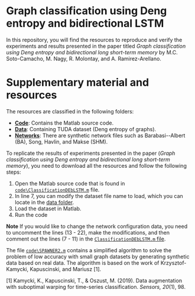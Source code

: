 # Graph classification using Deng entropy and bidirectional LSTM

In this repository, you will find the resources to reproduce and verify the experiments and results presented in the paper titled *Graph classification using Deng entropy and bidirectional long short-term memory* by  M.C. Soto-Camacho, M. Nagy, R. Molontay, and A. Ramirez-Arellano.


# Supplementary material and resources 

The resources are classified in the following folders:

* [__Code__](./Code): Contains the Matlab source code.
* [__Data__](./Data): Containing TUDA dataset (Deng entropy of graphs).
* [__Networks__](./Networks): There are synthetic network files such as Barabasi--Albert (BA), Song, Havlin, and Makse (SHM).

To replicate the results of experiments presented in the paper (*Graph classification using Deng entropy and bidirectional long short-term memory*), you need to download all the resources and follow the following steps:

1. Open the Matlab source code that is found in [`code\ClassificationDEbLSTM.m`](./Code/ClassificationDEbLSTM.m) file.
2. In line 7, you can modify the dataset file name to load, which you can locate in the [data folder](./Data).
3. Load the dataset in Matlab.
4. Run the code 

__Note__
 If you would like to change the network configuration data, you need to uncomment the lines (13 - 22), make the modifications, and then comment out the lines (7 - 11) in the [`ClassificationDEbLSTM.m` file](./Code/ClassificationDEbLSTM.m).

 The file [`code\SPAWNER2.m`](./Codes/SPAWNER2.m) contains a simplified algorithm to solve the problem of low accuracy with small graph datasets by generating synthetic data based on real data. The algorithm is based on the work of Krzysztof-Kamycki, Kapuscinski, and Mariusz [1].

 [1] Kamycki, K., Kapuscinski, T., & Oszust, M. (2019). Data augmentation with suboptimal warping for time-series classification. *Sensors, 20*(1), 98.
